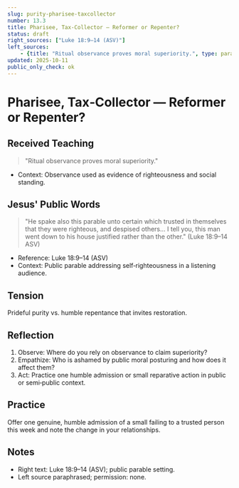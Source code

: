 ```yaml
---
slug: purity-pharisee-taxcollector
number: 13.3
title: Pharisee, Tax‑Collector — Reformer or Repenter?
status: draft
right_sources: ["Luke 18:9–14 (ASV)"]
left_sources:
	- {title: "Ritual observance proves moral superiority.", type: paraphrase, permission: none}
updated: 2025-10-11
public_only_check: ok
---
```


# Pharisee, Tax‑Collector — Reformer or Repenter?

## Received Teaching
> "Ritual observance proves moral superiority."
- Context: Observance used as evidence of righteousness and social standing.

## Jesus' Public Words
> "He spake also this parable unto certain which trusted in themselves that they were righteous, and despised others... I tell you, this man went down to his house justified rather than the other." (Luke 18:9–14 ASV)
- Reference: Luke 18:9–14 (ASV)
- Context: Public parable addressing self‑righteousness in a listening audience.

## Tension
Prideful purity vs. humble repentance that invites restoration.

## Reflection
1. Observe: Where do you rely on observance to claim superiority?
2. Empathize: Who is ashamed by public moral posturing and how does it affect them?
3. Act: Practice one humble admission or small reparative action in public or semi‑public context.

## Practice
Offer one genuine, humble admission of a small failing to a trusted person this week and note the change in your relationships.

## Notes
- Right text: Luke 18:9–14 (ASV); public parable setting.
- Left source paraphrased; permission: none.

